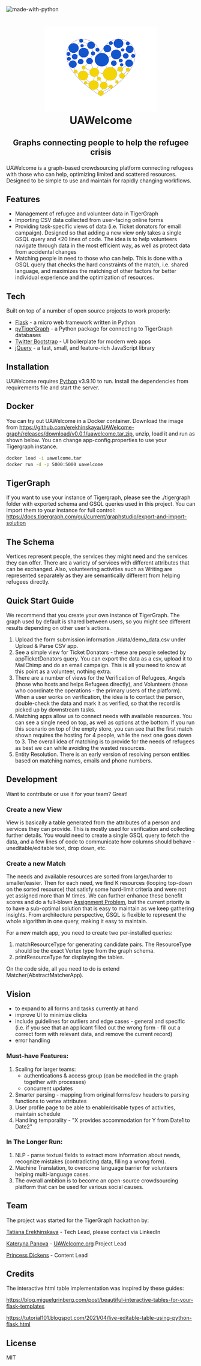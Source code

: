 
![made-with-python](https://img.shields.io/badge/Made%20with-Python3-brightgreen)
<h1>
<p align="center">
  <img src="static/images/heart.png" alt="Logo" width="300">
  <br>UAWelcome
</h1>
<h2>
  <p align="center">
Graphs connecting people to help the refugee crisis  <br />
    </p>
</h2>
</p>


UAWelcome is a graph-based crowdsourcing platform connecting refugees with those who can help, optimizing limited and scattered resources. Designed to be simple to use and maintain for rapidly changing workflows.

## Features
- Management of refugee and volunteer data in TigerGraph
- Importing CSV data collected from user-facing online forms
- Providing task-specific views of data (i.e. Ticket donators for email campaign). Designed so that adding a new view only takes a single GSQL query and <20 lines of code. The idea is to help volunteers navigate through data in the most efficient way, as well as protect data from accidental changes
- Matching people in need to those who can help. This is done with a GSQL query that checks the hard constraints of the match, i.e. shared language, and maximizes the matching of other factors for better individual experience and the optimization of resources.

## Tech

Built on top of a number of open source projects to work properly:

- [Flask] -  a micro web framework written in Python
- [pyTigerGraph] - a Python package for connecting to TigerGraph databases
- [Twitter Bootstrap] - UI boilerplate for modern web apps
- [jQuery] - a fast, small, and feature-rich JavaScript library

## Installation

UAWelcome requires [Python](https://python.org/) v3.9.10 to run.
Install the dependencies from requirements file and start the server.

## Docker
You can try out UAWelcome in a Docker container.
Download the image from https://github.com/erekhinskaya/UAWelcome-graph/releases/download/v0.0.1/uawelcome.tar.zip, unzip, load it and run as shown below.
You can change app-config.properties to use your Tigergraph instance.

```sh
docker load -i uawelcome.tar
docker run -d -p 5000:5000 uawelcome 

```
## TigerGraph
If you want to use your instance of Tigergraph, please see the ./tigergraph folder with exported schema and GSQL queries used in this project. 
You can import them to your instance for full control: https://docs.tigergraph.com/gui/current/graphstudio/export-and-import-solution

## The Schema
Vertices represent people, the services they might need and the services they can offer. There are a variety of services with different attributes that can be exchanged. Also, volunteering activities such as Writing are represented separately as they are semantically different from helping refugees directly.

## Quick Start Guide

We recommend that you create your own instance of TigerGraph. The graph used by default is shared between users, so you might see different results depending on other user's actions.

1. Upload the form submission information ./data/demo_data.csv under Upload & Parse CSV app.
2. See a simple view for Ticket Donators - these are people selected by appTicketDonators query. You can export the data as a csv, upload it to MailChimp and do an email campaign. This is all you need to know at this point as a volunteer, nothing extra.
3. There are a number of views for the Verification of Refugees, Angels (those who hosts and helps Refugees directly), and Volunteers (those who coordinate the operations - the primary users of the platform). When a user works on verification, the idea is to contact the person, double-check the data and mark it as verified, so that the record is picked up by downstream tasks.
4. Matching apps allow us to connect  needs with available resources. You can see a single need on top, as well as options at the bottom.  If you run this scenario on top of the empty store, you can see that the first match shown requires the hosting for 4 people, while the next one goes down to 3. The overall idea of matching is to provide for the needs of refugees as best we can while avoiding the wasted resources. 
5. Entity Resolution. There is an early version of resolving person entities based on matching names, emails and phone numbers.

## Development

Want to contribute or use it for your team? Great!

### Create a new View
View is basically a table generated from the attributes of a person and services they can provide. This is mostly used for verification and collecting further details. You would need to create a single GSQL query to fetch the data, and a few lines of code to communicate how columns should behave - uneditable/editable text, drop down, etc.

### Create a new Match
The needs and available resources are sorted from larger/harder to smaller/easier. Then for each need, we find K resources (looping top-down on the sorted resource) that satisfy some hard-limit criteria and were not yet assigned more than M times. We can further enhance these benefit scores and do a full-blown [Assignment Problem]( https://en.wikipedia.org/wiki/Assignment_problem), but the current priority is to have a sub-optimal solution that is easy to maintain as we keep gathering insights. From architecture perspective, GSQL is flexible to represent the whole algorithm in one query, making it easy to maintain.

For a new match app, you need to create two per-installed queries: 
1. matchResourceType for generating candidate pairs. The ResourceType should be the exact Vertex type from the graph schema.
2. printResourceType for displaying the tables.

On the code side, all you need to do is extend Matcher<ResourceType>(AbstractMatcherApp).

## Vision

- to expand to all forms and tasks currently at hand
- improve UI to minimize clicks
- include guidelines for outliers and edge cases - general and specific (i.e. if you see that an applicant filled out the wrong form - fill out a correct form with relevant data, and remove the current record)
- error handling  

### Must-have Features:
1. Scaling for larger teams:
    - authentications & access group (can be modelled in the graph together with processes)
    - concurrent updates
2. Smarter parsing - mapping from original forms/csv headers to parsing functions to vertex attributes
3. User profile page to be able to enable/disable types of activities, maintain schedule 
4. Handling temporality - "X provides accommodation for Y from Date1 to Date2"

### In The Longer Run:
1. NLP - parse textual fields to extract more information about needs, recognize mistakes (contradicting data, filling a wrong form).
2. Machine Translation, to overcome language barrier for volunteers helping multi-language cases.
3. The overall ambition is to become an open-source crowdsourcing platform that can be used for various social causes.  



## Team
The project was started for the TigerGraph hackathon by:
  
[Tatiana Erekhinskaya] - Tech Lead, please contact via LinkedIn
  
[Kateryna Panova] - [UAWelcome.org](http://UAWelcome.org) Project Lead
  
[Princess Dickens] - Content Lead

## Credits
The interactive html table implementation was inspired by these guides:
  
https://blog.miguelgrinberg.com/post/beautiful-interactive-tables-for-your-flask-templates
  
https://tutorial101.blogspot.com/2021/04/live-editable-table-using-python-flask.html

## License

MIT


[//]: # (These are reference links used in the body of this note and get stripped out when the markdown processor does its job. There is no need to format nicely because it shouldn't be seen. Thanks SO - http://stackoverflow.com/questions/4823468/store-comments-in-markdown-syntax)
   [Flask]: <https://github.com/pallets/flask>
   [pyTigerGraph]: https://github.com/pyTigerGraph/pyTigerGraph
   [Twitter Bootstrap]: <http://twitter.github.com/bootstrap/>
   [jQuery]: <http://jquery.com>
   [Tatiana Erekhinskaya]: <https://www.linkedin.com/in/tatiana-erekhinskaya/>
   [Kateryna Panova]: <https://www.linkedin.com/in/kateryna-panova/>
   [Princess Dickens]: <https://www.linkedin.com/in/princess-dickens/>
